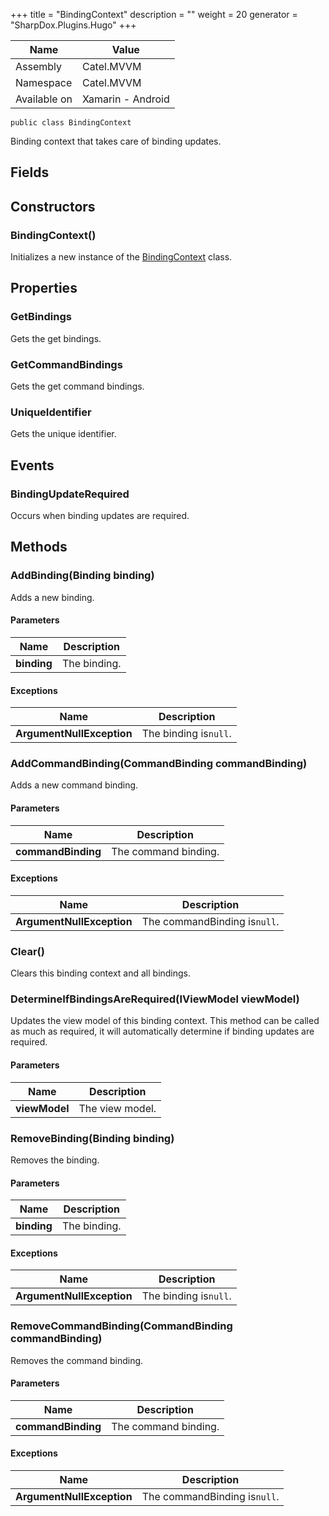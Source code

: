 

+++
title = "BindingContext" 
description = ""
weight = 20
generator = "SharpDox.Plugins.Hugo"
+++

Name|Value
---|---
Assembly|Catel.MVVM
Namespace|Catel.MVVM
Available on|Xamarin - Android

```
public class BindingContext
```

Binding context that takes care of binding updates.

## Fields

## Constructors

### BindingContext()

Initializes a new instance of the [BindingContext](#) class.

## Properties

### GetBindings

Gets the get bindings.

### GetCommandBindings

Gets the get command bindings.

### UniqueIdentifier

Gets the unique identifier.

## Events

### BindingUpdateRequired

Occurs when binding updates are required.

## Methods

### AddBinding(Binding binding)

Adds a new binding.

#### Parameters

Name|Description
---|---
**binding**|The binding.

#### Exceptions

Name|Description
---|---
**ArgumentNullException**|The binding is`null`.

### AddCommandBinding(CommandBinding commandBinding)

Adds a new command binding.

#### Parameters

Name|Description
---|---
**commandBinding**|The command binding.

#### Exceptions

Name|Description
---|---
**ArgumentNullException**|The commandBinding is`null`.

### Clear()

Clears this binding context and all bindings.

### DetermineIfBindingsAreRequired(IViewModel viewModel)

Updates the view model of this binding context. This method can be called as much as required, it will automatically determine if binding updates are required.

#### Parameters

Name|Description
---|---
**viewModel**|The view model.

### RemoveBinding(Binding binding)

Removes the binding.

#### Parameters

Name|Description
---|---
**binding**|The binding.

#### Exceptions

Name|Description
---|---
**ArgumentNullException**|The binding is`null`.

### RemoveCommandBinding(CommandBinding commandBinding)

Removes the command binding.

#### Parameters

Name|Description
---|---
**commandBinding**|The command binding.

#### Exceptions

Name|Description
---|---
**ArgumentNullException**|The commandBinding is`null`.

